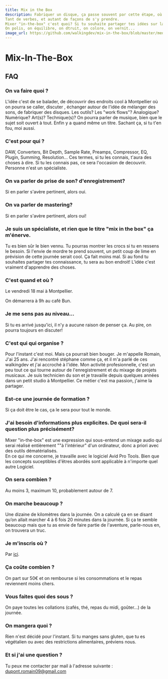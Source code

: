 ```yaml
---
title: Mix in the Box
description: Fabriquer un disque, ça passe souvent par cette étape, où l'on mélange les sons. On épluche, on taille, on retourne, on imbrique, on agrandit, on rapetisse. On Dégrade parfois aussi, ou pas. Il est en tous cas question de travailler la matière, de mélanger, de fassoner.
Tant de verbes, et autant de façons de s'y prendre.
Mixer "in-the-box" c'est quoi? Si tu souhaite partager tes idées sur la question, viens te balader avec nous! Si tu n'en a aucune idée et que le sujet pique ta curiausité, viens te balader avec nous!
On polis, on équilibre, on dtruit, on colore, on vernit...
image_url: https://github.com/walkingdev/mix-in-the-box/blob/master/media/wave.jpg?raw=true
---
```


# Mix-In-The-Box

## FAQ

### On va faire quoi ?

L'idée c'est de se balader, de découvrir des endroits cool à Montpellier où on pourra se caller, discuter , échanger autour de l'idée de mélanger des sons, de fabriquer des disques. Les outils? Les "work flows"? Analogique? Numérique? Art(s)? Technique(s)? On pourra parler de musique, bien que le sujet soit ouvert à tout. Enfin y a quand même un titre. Sachant ça, si tu t'en fou, moi aussi.

### C'est pour qui ?

DAW, Converters, Bit Depth, Sample Rate, Preamps, Compressor, EQ, Plugin, Summing, Resolution...
Ces termes, si tu les connais, t'aura des choses à dire. Si tu les connais pas, ce sera l'occasion de decouvrir. Personne n'est un spécialiste.

### On va parler de prise de son? d'enregistrement?

Si en parler s'avère pertinent, alors oui.

### On va parler de mastering?

Si en parler s'avère pertinent, alors oui!

### Je suis un spécialiste, et rien que le titre "mix in the box" ça m'énerve.

Tu es bien sûr le bien vennu. Tu pourras montrer les crocs si tu en ressens le besoin. Si l'envie de mordre te prend souvent, un petit coup de lime en prévision de cette journée serait cool. Ça fait moins mal. Si au fond tu souhaites partager tes connaissance, tu sera au bon endroit! L'idée c'est vraiment d'apprendre des choses.

### C'est quand et où ?

Le vendredi 18 mai à Montpellier.

On démarrera à 9h au café Bun.

### Je me sens pas au niveau…

Si tu es arrivé jusqu'ici, il n'y a aucune raison de penser ça. Au pire, on pourra toujours en discuter!

### C'est qui qui organise ?

Pour l'instant c'est moi. Mais ça pourrait bien bouger. Je m'appelle Romain, J'ai 25 ans. J'ai rencontré stéphane comme ça, et il m'a parlé de ces walkingdev et j'ai accroché à l'idée.
Mon activité profesionnelle, c'est un peu tout ce qui tourne autour de l'enregistrement et du mixage de projets musicaux. Je suis technicien du son et je travaille depuis quelques années dans un petit studio à Montpellier. Ce métier c'est ma passion, j'aime la partager.

### Est-ce une journée de formation ?

Si ça doit être le cas, ça le sera pour tout le monde.

### J'ai besoin d'informations plus explicites. De quoi sera-il question plus précisément?

Mixer "in-the-box" est une expression qui sous-entend un mixage audio qui serai réalisé entièrement ""à l'intérieur" d'un ordinateur, donc a priori avec des outils dématérialisés.  
En ce qui me concerne, je travaille avec le logiciel Avid Pro Tools. Bien que les concepts suceptibles d'êtres abordés sont applicable à n'importe quel autre Logiciel.

### On sera combien ?

Au moins 3, maximum 10, probablement autour de 7.

### On marche beaucoup ?

Une dizaine de kilomètres dans la journée.
On a calculé ça en se disant qu’on allait marcher 4 à 6 fois 20 minutes dans la journée.
Si ça te semble beaucoup mais que tu as envie de faire partie de l'aventure, parle-nous en, on trouvera un truc.

### Je m'inscris où ?

Par [ici](https://www.).

### Ça coûte combien ?

On part sur 50€ et on rembourse si les consommations et le repas reviennent moins chers.

### Vous faites quoi des sous ?

On paye toutes les collations (cafés, thé, repas du midi, goûter...) de la journée.

### On mangera quoi ?

Rien n'est décidé pour l'instant. Si tu manges sans gluten, que tu es végétalien ou avec des restrictions alimentaires, préviens nous.

### Et si j'ai une question ?

Tu peux me contacter par mail à l'adresse suivante : dupont.romain09@gmail.com
